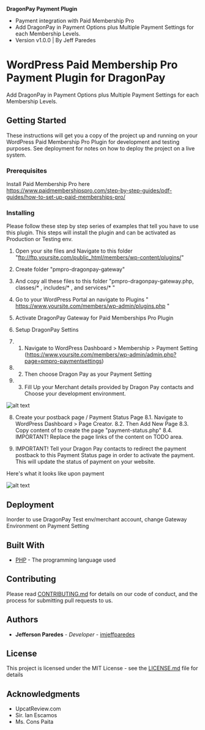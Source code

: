 **DragonPay Payment Plugin** 

* Payment integration with Paid Membership Pro
* Add DragonPay in Payment Options plus Multiple Payment Settings for each Membership Levels.
* Version v1.0.0 | By Jeff Paredes

# WordPress Paid Membership Pro Payment Plugin for DragonPay

Add DragonPay in Payment Options plus Multiple Payment Settings for each Membership Levels.

## Getting Started

These instructions will get you a copy of the project up and running on your WordPress Paid Membership Pro Plugin for development and testing purposes. See deployment for notes on how to deploy the project on a live system.

### Prerequisites

Install Paid Membership Pro 
here https://www.paidmembershipspro.com/step-by-step-guides/pdf-guides/how-to-set-up-paid-memberships-pro/


### Installing

Please follow these step by step series of examples that tell you have to use this plugin.
This steps will install the plugin and can be activated as Production or Testing env.

1. Open your site files and Navigate to this folder "ftp://ftp.yoursite.com/public_html/members/wp-content/plugins/"

2. Create folder  "pmpro-dragonpay-gateway"

3. And copy all these files to this folder "pmpro-dragonpay-gateway.php, classes/* , includes/* , and services/* "

4. Go to your WordPress Portal an navigate to Plugins " https://www.yoursite.com/members/wp-admin/plugins.php "

5. Activate DragonPay Gateway for Paid Memberships Pro Plugin

6. Setup DragonPay Settins

6. 1. Navigate to WordPress Dashboard > Membership > Payment Setting (https://www.yoursite.com/members/wp-admin/admin.php?page=pmpro-paymentsettings)
6. 2. Then choose Dragon Pay as your Payment Setting

6. 3. Fill Up your Merchant details provided by Dragon Pay contacts and Choose your development environment.

![alt text](https://raw.githubusercontent.com/imjeffparedes/pmpro-dragonpay-gateway/images/payment-settings.png)

8. Create your postback page / Payment Status Page
8.1. Navigate to  WordPress Dashboard > Page Creator.
8.2. Then Add New Page
8.3. Copy content of to create the page "payment-status.php"
8.4. IMPORTANT! Replace the page links of the content on TODO area.

9. IMPORTANT! Tell your Dragon Pay contacts to redirect the payment postback to this Payment Status page in order to activate the payment. This will update the status of payment on your website.

Here's what it looks like upon payment

![alt text](https://raw.githubusercontent.com/imjeffparedes/pmpro-dragonpay-gateway/images/payment-demo.png)

## Deployment

Inorder to use DragonPay Test env/merchant account, change Gateway Environment on Payment Setting

## Built With

* [PHP](http://php.net/manual/en/intro-whatis.php) - The programming language used

## Contributing

Please read [CONTRIBUTING.md](https://gist.github.com/PurpleBooth/b24679402957c63ec426) for details on our code of conduct, and the process for submitting pull requests to us.

## Authors

* **Jefferson Paredes** - *Developer* - [imjeffparedes](https://github.com/imjeffparedes/)

## License

This project is licensed under the MIT License - see the [LICENSE.md](LICENSE.md) file for details

## Acknowledgments

* UpcatReview.com
* Sir. Ian Escamos
* Ms. Cons Paita